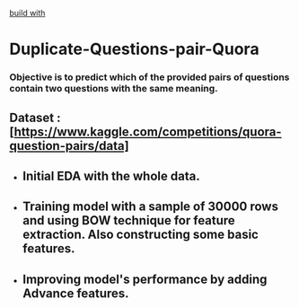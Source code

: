 [build with](https://img.shields.io/badge/Build%20With-Python-brightgreen)
# Duplicate-Questions-pair-Quora
### Objective is to predict which of the provided pairs of questions contain two questions with the same meaning.
## __Dataset__ : [https://www.kaggle.com/competitions/quora-question-pairs/data]
- ## Initial EDA with the whole data.
- ## Training model with a sample of 30000 rows and using BOW technique for feature extraction. Also constructing some basic features.
- ## Improving model's performance by adding Advance features.
